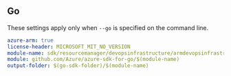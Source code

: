 ## Go

These settings apply only when `--go` is specified on the command line.

```yaml $(go) && $(track2)
azure-arm: true
license-header: MICROSOFT_MIT_NO_VERSION
module-name: sdk/resourcemanager/devopsinfrastructure/armdevopsinfrastructure
module: github.com/Azure/azure-sdk-for-go/$(module-name)
output-folder: $(go-sdk-folder)/$(module-name)
```